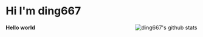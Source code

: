
# Hi I'm ding667 

<b> Hello world</b>
<img align="right" src="https://github-readme-stats.vercel.app/api?username=ding667&show_icons=true&icon_color=0366d6&bg_color=ffffff&hide_title=true&hide=contribs&include_all_commits=true" alt="ding667's github stats"/>

